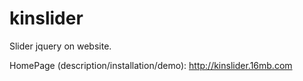 # kinslider
Slider jquery on website.

HomePage (description/installation/demo): http://kinslider.16mb.com
